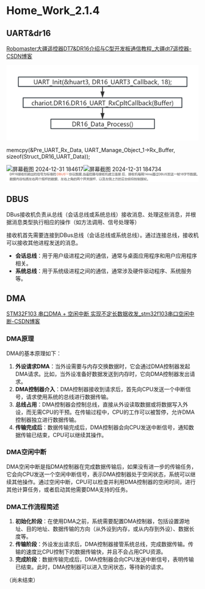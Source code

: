 # Home_Work_2.1.4

## UART&dr16

[Robomaster大疆遥控器DT7&DR16介绍与C型开发板通信教程_大疆dt7遥控器-CSDN博客](https://blog.csdn.net/2302_80641606/article/details/141711957)

![图片2](pic/%E5%9B%BE%E7%89%872.png)

memcpy(&Pre_UART_Rx_Data, UART_Manage_Object_1->Rx_Buffer, sizeof(Struct_DR16_UART_Data));

![屏幕截图 2024-12-31 184617](D:/GIT/zllc_2025_homework/pic/%E5%B1%8F%E5%B9%95%E6%88%AA%E5%9B%BE%202024-12-31%20184617.png)![屏幕截图 2024-12-31 184734](C:/Users/wzh/Pictures/Screenshots/%E5%B1%8F%E5%B9%95%E6%88%AA%E5%9B%BE%202024-12-31%20184734.png)![屏幕截图 2024-12-31 184422](pic/%E5%B1%8F%E5%B9%95%E6%88%AA%E5%9B%BE%202024-12-31%20184422.png)

## DBUS

DBus接收机负责从总线（会话总线或系统总线）接收消息、处理这些消息，并根据消息类型执行相应的操作（如方法调用、信号处理等）

接收机首先需要连接到DBus总线（会话总线或系统总线）。通过连接总线，接收机可以接收其他进程发送的消息。

- **会话总线**：用于用户级进程之间的通信，通常与桌面应用程序和用户应用程序相关。
- **系统总线**：用于系统级进程之间的通信，通常涉及硬件驱动程序、系统服务等。

## DMA

[STM32F103 串口DMA + 空闲中断 实现不定长数据收发_stm32f103串口空闲中断-CSDN博客](https://blog.csdn.net/qq_36310253/article/details/109641759)

### DMA原理

DMA的基本原理如下：

1. **外设请求DMA**：当外设需要与内存交换数据时，它会通过DMA控制器发起DMA请求。比如，当外设准备好数据发送到内存时，它向DMA控制器发出请求。
2. **DMA控制器介入**：DMA控制器接收到请求后，首先向CPU发送一个中断信号，请求使用系统的总线进行数据传输。
3. **总线占用**：DMA控制器会控制总线，直接从外设读取数据或将数据写入外设，而无需CPU的干预。在传输过程中，CPU的工作可以被暂停，允许DMA控制器独立进行数据传输。
4. **传输完成后**：数据传输完成后，DMA控制器会向CPU发送中断信号，通知数据传输已结束，CPU可以继续其操作。

### DMA空闲中断

DMA空闲中断是指DMA控制器在完成数据传输后，如果没有进一步的传输任务，它会向CPU发送一个空闲中断信号，表示DMA控制器处于空闲状态，系统可以继续其他操作。通过空闲中断，CPU可以检查并利用DMA控制器的空闲时间，进行其他计算任务，或者启动其他需要DMA支持的任务。

### DMA工作流程简述

1. **初始化阶段**：在使用DMA之前，系统需要配置DMA控制器，包括设置源地址、目的地址、数据传输的方向（从外设到内存，或从内存到外设）、数据长度等。
2. **传输阶段**：外设发出请求后，DMA控制器接管系统总线，完成数据传输。传输的速度比CPU控制下的数据传输快，并且不会占用CPU资源。
3. **完成阶段**：数据传输完成后，DMA控制器会向CPU发送中断信号，表明传输已结束。此时，DMA控制器可以进入空闲状态，等待新的请求。

（尚未结束）
